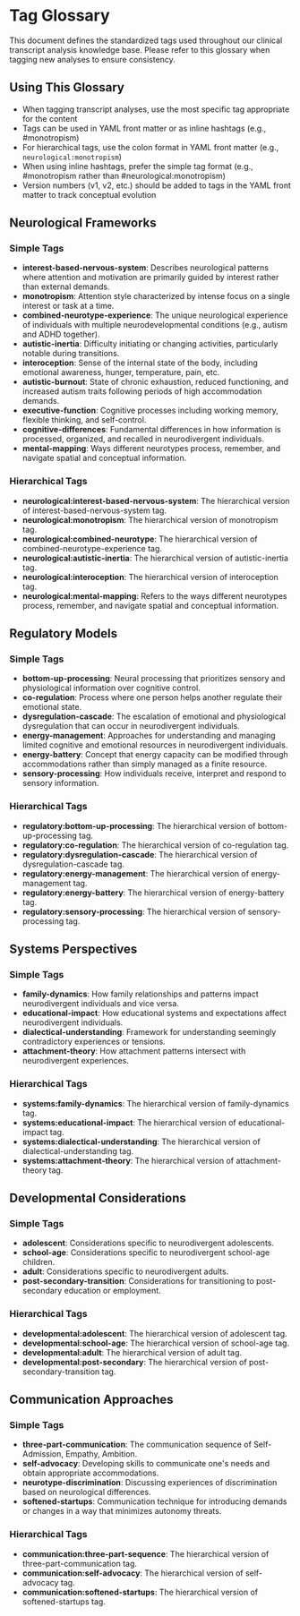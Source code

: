 # Tag Glossary

This document defines the standardized tags used throughout our clinical transcript analysis knowledge base. Please refer to this glossary when tagging new analyses to ensure consistency.

## Using This Glossary

- When tagging transcript analyses, use the most specific tag appropriate for the content
- Tags can be used in YAML front matter or as inline hashtags (e.g., #monotropism)
- For hierarchical tags, use the colon format in YAML front matter (e.g., `neurological:monotropism`)
- When using inline hashtags, prefer the simple tag format (e.g., #monotropism rather than #neurological:monotropism)
- Version numbers (v1, v2, etc.) should be added to tags in the YAML front matter to track conceptual evolution

## Neurological Frameworks

### Simple Tags
- **interest-based-nervous-system**: Describes neurological patterns where attention and motivation are primarily guided by interest rather than external demands.
- **monotropism**: Attention style characterized by intense focus on a single interest or task at a time.
- **combined-neurotype-experience**: The unique neurological experience of individuals with multiple neurodevelopmental conditions (e.g., autism and ADHD together).
- **autistic-inertia**: Difficulty initiating or changing activities, particularly notable during transitions.
- **interoception**: Sense of the internal state of the body, including emotional awareness, hunger, temperature, pain, etc.
- **autistic-burnout**: State of chronic exhaustion, reduced functioning, and increased autism traits following periods of high accommodation demands.
- **executive-function**: Cognitive processes including working memory, flexible thinking, and self-control.
- **cognitive-differences**: Fundamental differences in how information is processed, organized, and recalled in neurodivergent individuals.
- **mental-mapping**: Ways different neurotypes process, remember, and navigate spatial and conceptual information.

### Hierarchical Tags
- **neurological:interest-based-nervous-system**: The hierarchical version of interest-based-nervous-system tag.
- **neurological:monotropism**: The hierarchical version of monotropism tag.
- **neurological:combined-neurotype**: The hierarchical version of combined-neurotype-experience tag.
- **neurological:autistic-inertia**: The hierarchical version of autistic-inertia tag.
- **neurological:interoception**: The hierarchical version of interoception tag.
- **neurological:mental-mapping**: Refers to the ways different neurotypes process, remember, and navigate spatial and conceptual information.

## Regulatory Models

### Simple Tags
- **bottom-up-processing**: Neural processing that prioritizes sensory and physiological information over cognitive control.
- **co-regulation**: Process where one person helps another regulate their emotional state.
- **dysregulation-cascade**: The escalation of emotional and physiological dysregulation that can occur in neurodivergent individuals.
- **energy-management**: Approaches for understanding and managing limited cognitive and emotional resources in neurodivergent individuals.
- **energy-battery**: Concept that energy capacity can be modified through accommodations rather than simply managed as a finite resource.
- **sensory-processing**: How individuals receive, interpret and respond to sensory information.

### Hierarchical Tags
- **regulatory:bottom-up-processing**: The hierarchical version of bottom-up-processing tag.
- **regulatory:co-regulation**: The hierarchical version of co-regulation tag.
- **regulatory:dysregulation-cascade**: The hierarchical version of dysregulation-cascade tag.
- **regulatory:energy-management**: The hierarchical version of energy-management tag.
- **regulatory:energy-battery**: The hierarchical version of energy-battery tag.
- **regulatory:sensory-processing**: The hierarchical version of sensory-processing tag.

## Systems Perspectives

### Simple Tags
- **family-dynamics**: How family relationships and patterns impact neurodivergent individuals and vice versa.
- **educational-impact**: How educational systems and expectations affect neurodivergent individuals.
- **dialectical-understanding**: Framework for understanding seemingly contradictory experiences or tensions.
- **attachment-theory**: How attachment patterns intersect with neurodivergent experiences.

### Hierarchical Tags
- **systems:family-dynamics**: The hierarchical version of family-dynamics tag.
- **systems:educational-impact**: The hierarchical version of educational-impact tag.
- **systems:dialectical-understanding**: The hierarchical version of dialectical-understanding tag.
- **systems:attachment-theory**: The hierarchical version of attachment-theory tag.

## Developmental Considerations

### Simple Tags
- **adolescent**: Considerations specific to neurodivergent adolescents.
- **school-age**: Considerations specific to neurodivergent school-age children.
- **adult**: Considerations specific to neurodivergent adults.
- **post-secondary-transition**: Considerations for transitioning to post-secondary education or employment.

### Hierarchical Tags
- **developmental:adolescent**: The hierarchical version of adolescent tag.
- **developmental:school-age**: The hierarchical version of school-age tag.
- **developmental:adult**: The hierarchical version of adult tag.
- **developmental:post-secondary**: The hierarchical version of post-secondary-transition tag.

## Communication Approaches

### Simple Tags
- **three-part-communication**: The communication sequence of Self-Admission, Empathy, Ambition.
- **self-advocacy**: Developing skills to communicate one's needs and obtain appropriate accommodations.
- **neurotype-discrimination**: Discussing experiences of discrimination based on neurological differences.
- **softened-startups**: Communication technique for introducing demands or changes in a way that minimizes autonomy threats.

### Hierarchical Tags
- **communication:three-part-sequence**: The hierarchical version of three-part-communication tag.
- **communication:self-advocacy**: The hierarchical version of self-advocacy tag.
- **communication:softened-startups**: The hierarchical version of softened-startups tag.